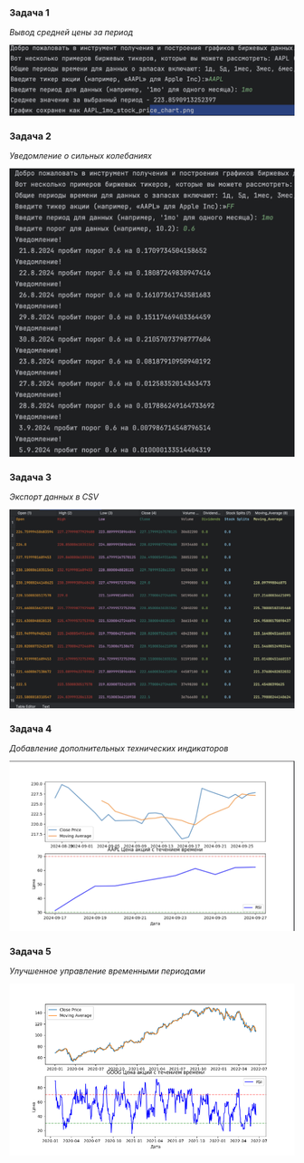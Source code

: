### Задача 1
_Вывод средней цены за период_

![alt text](./images_for_pr_1_readme/ex_task1.png)

### Задача 2
_Уведомление о сильных колебаниях_

![alt text](./images_for_pr_1_readme/ex_task2.png)

### Задача 3
_Экспорт данных в CSV_

![alt text](./images_for_pr_1_readme/ex_task3.png)

### Задача 4
_Добавление дополнительных технических индикаторов_

![alt text](./images_for_pr_1_readme/ex_task4.png)

### Задача 5
_Улучшенное управление временными периодами_

![alt text](./images_for_pr_1_readme/ex_task5.png)


